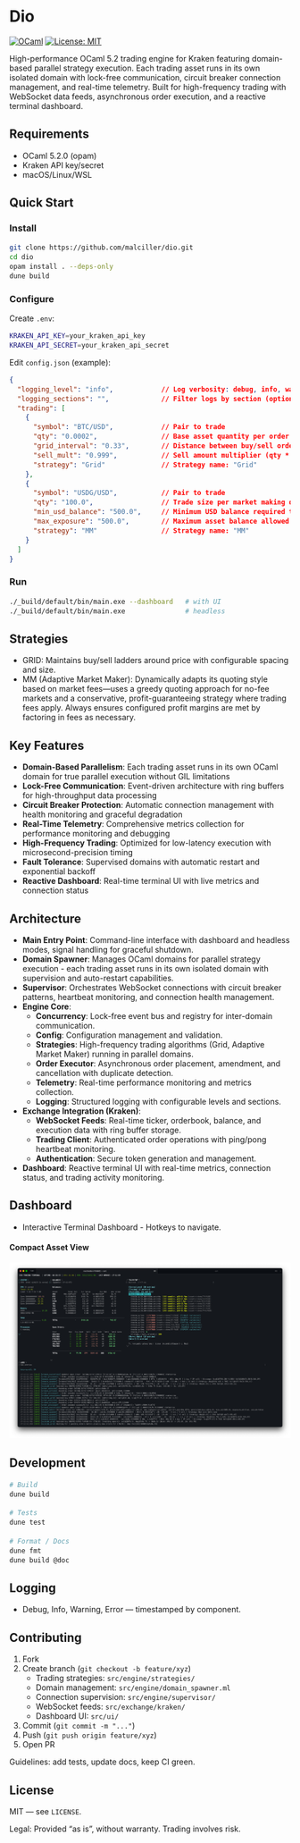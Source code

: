 # Dio

[![OCaml](https://img.shields.io/badge/Language-OCaml-blue.svg)](https://ocaml.org/)
[![License: MIT](https://img.shields.io/badge/License-MIT-yellow.svg)](https://opensource.org/licenses/MIT)

High-performance OCaml 5.2 trading engine for Kraken featuring domain-based parallel strategy execution. Each trading asset runs in its own isolated domain with lock-free communication, circuit breaker connection management, and real-time telemetry. Built for high-frequency trading with WebSocket data feeds, asynchronous order execution, and a reactive terminal dashboard.

## Requirements

- OCaml 5.2.0 (opam)
- Kraken API key/secret
- macOS/Linux/WSL

## Quick Start

### Install
```bash
git clone https://github.com/malciller/dio.git
cd dio
opam install . --deps-only
dune build
```

### Configure
Create `.env`:
```bash
KRAKEN_API_KEY=your_kraken_api_key
KRAKEN_API_SECRET=your_kraken_api_secret
```

Edit `config.json` (example):
```json
{
  "logging_level": "info",            // Log verbosity: debug, info, warning, error
  "logging_sections": "",             // Filter logs by section (optional, comma-separated)
  "trading": [
    {
      "symbol": "BTC/USD",            // Pair to trade
      "qty": "0.0002",                // Base asset quantity per order
      "grid_interval": "0.33",        // Distance between buy/sell orders (as price units)
      "sell_mult": "0.999",           // Sell amount multiplier (qty * sell_mult = sell order size)
      "strategy": "Grid"              // Strategy name: "Grid"
    },
    {
      "symbol": "USDG/USD",           // Pair to trade
      "qty": "100.0",                 // Trade size per market making quote
      "min_usd_balance": "500.0",     // Minimum USD balance required to run this strategy. Optional, but required if no max_exposure.
      "max_exposure": "500.0",        // Maximum asset balance allowed before pausing strategy. Optional, but required if no min_usd_balance.
      "strategy": "MM"                // Strategy name: "MM"
    }
  ]
}
```

### Run
```bash
./_build/default/bin/main.exe --dashboard   # with UI
./_build/default/bin/main.exe               # headless
```

## Strategies

- GRID: Maintains buy/sell ladders around price with configurable spacing and size.
- MM (Adaptive Market Maker): Dynamically adapts its quoting style based on market fees—uses a greedy quoting approach for no-fee markets and a conservative, profit-guaranteeing strategy where trading fees apply. Always ensures configured profit margins are met by factoring in fees as necessary.

## Key Features

- **Domain-Based Parallelism**: Each trading asset runs in its own OCaml domain for true parallel execution without GIL limitations
- **Lock-Free Communication**: Event-driven architecture with ring buffers for high-throughput data processing
- **Circuit Breaker Protection**: Automatic connection management with health monitoring and graceful degradation
- **Real-Time Telemetry**: Comprehensive metrics collection for performance monitoring and debugging
- **High-Frequency Trading**: Optimized for low-latency execution with microsecond-precision timing
- **Fault Tolerance**: Supervised domains with automatic restart and exponential backoff
- **Reactive Dashboard**: Real-time terminal UI with live metrics and connection status

## Architecture

- **Main Entry Point**: Command-line interface with dashboard and headless modes, signal handling for graceful shutdown.
- **Domain Spawner**: Manages OCaml domains for parallel strategy execution - each trading asset runs in its own isolated domain with supervision and auto-restart capabilities.
- **Supervisor**: Orchestrates WebSocket connections with circuit breaker patterns, heartbeat monitoring, and connection health management.
- **Engine Core**:
  - **Concurrency**: Lock-free event bus and registry for inter-domain communication.
  - **Config**: Configuration management and validation.
  - **Strategies**: High-frequency trading algorithms (Grid, Adaptive Market Maker) running in parallel domains.
  - **Order Executor**: Asynchronous order placement, amendment, and cancellation with duplicate detection.
  - **Telemetry**: Real-time performance monitoring and metrics collection.
  - **Logging**: Structured logging with configurable levels and sections.
- **Exchange Integration (Kraken)**:
  - **WebSocket Feeds**: Real-time ticker, orderbook, balance, and execution data with ring buffer storage.
  - **Trading Client**: Authenticated order operations with ping/pong heartbeat monitoring.
  - **Authentication**: Secure token generation and management.
- **Dashboard**: Reactive terminal UI with real-time metrics, connection status, and trading activity monitoring.

## Dashboard
- Interactive Terminal Dashboard - Hotkeys to navigate.

####  Compact Asset View
![Dio Dashboard](.github/readme/dashboard.png) 


## Development

```bash
# Build
dune build

# Tests
dune test

# Format / Docs
dune fmt
dune build @doc
```

## Logging

- Debug, Info, Warning, Error — timestamped by component.

## Contributing

1. Fork
2. Create branch (`git checkout -b feature/xyz`)
    - Trading strategies: `src/engine/strategies/`
    - Domain management: `src/engine/domain_spawner.ml`
    - Connection supervision: `src/engine/supervisor/`
    - WebSocket feeds: `src/exchange/kraken/`
    - Dashboard UI: `src/ui/`
3. Commit (`git commit -m "..."`)
4. Push (`git push origin feature/xyz`)
5. Open PR

Guidelines: add tests, update docs, keep CI green.

## License

MIT — see `LICENSE`.

Legal: Provided “as is”, without warranty. Trading involves risk.